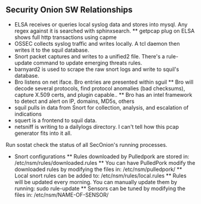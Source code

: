 ## Security Onion SW Relationships 
* ELSA receives or queries local syslog data and stores into mysql.  Any regex against it is searched with sphinxsearch.
** getpcap plug on ELSA shows full http transactions using capme
* OSSEC collects syslog traffic and writes locally. A tcl daemon then writes it to the squil database.
* Snort packet captures and writes to a unified2 file. There's a rule-update command to update emerging threats rules.
* barnyard2 is used to scrape the raw snort logs and write to squil's database.
* Bro listens on net iface. Bro entries are presented within sguil
** Bro will decode several protocols, find protocol anomalies (bad checksums), capture X.509 certs, and plugin capable.. 
** Bro has an intel framework to detect and alert on IP, domains, MD5s, others
* squil pulls in data from Snort for collection, analysis, and escalation of indications
* squert is a frontend to squil data.
* netsniff is writing to a dailylogs directory. I can't tell how this pcap generator fits into it all.
  
Run sostat check the status of all SecOnion's running processes.  
  
* Snort configurations
** Rules downloaded by Pulledpork are stored in:
/etc/nsm/rules/downloaded.rules
** You can have PulledPork modify the downloaded rules by modifying the files in:
/etc/nsm/pulledpork/
** Local snort rules can be added to:
/etc/nsm/rules/local.rules
** Rules will be updated every morning. You can manually update them by running:
sudo rule-update
** Sensors can be tuned by modifying the files in:
 /etc/nsm/NAME-OF-SENSOR/
